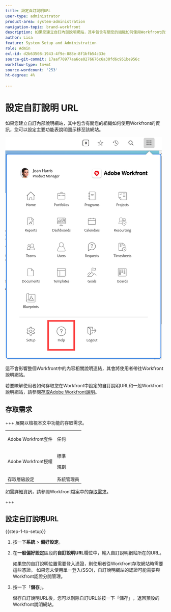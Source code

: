 ```yaml
---
title: 設定自訂說明URL
user-type: administrator
product-area: system-administration
navigation-topic: brand-workfront
description: 如果您建立自訂內部說明網站，其中包含有關您的組織如何使用Workfront的資訊，您可以設定主要功能表說明圖示移至該網站。
author: Lisa
feature: System Setup and Administration
role: Admin
exl-id: d2b63508-1943-4f9e-888e-8f1bfb54c33e
source-git-commit: 17aaf70977aa6ce0276676c6a30fd6c951be956c
workflow-type: tm+mt
source-wordcount: '253'
ht-degree: 4%

---
```


# 設定自訂說明 URL

如果您建立自訂內部說明網站，其中包含有關您的組織如何使用Workfront的資訊，您可以設定主要功能表說明圖示移至該網站。

![自訂說明按鈕](assets/custom-help-button.png)

這不會影響整個Workfront中的內容相關說明連結，其會將使用者帶往Workfront說明網站。

若要瞭解使用者如何存取您在Workfront中設定的自訂說明URL和一般Workfront說明網站，請參閱[存取Adobe Workfront說明](/help/quicksilver/workfront-basics/navigate-workfront/workfront-navigation/access-workfront-help.md)。

## 存取需求

+++ 展開以檢視本文中功能的存取需求。

<table style="table-layout:auto"> 
 <col> 
 <col> 
 <tbody> 
  <tr> 
   <td>Adobe Workfront套件</td> 
   <td><p>任何</p></td> 
  </tr> 
  <tr> 
   <td>Adobe Workfront授權</td> 
   <td><p>標準</p>
       <p>規劃</p></td>
  </tr> 
  <tr> 
   <td>存取層級設定</td> 
   <td>系統管理員</td> 
  </tr> 
 </tbody> 
</table>

如需詳細資訊，請參閱Workfront檔案中的[存取需求](/help/quicksilver/administration-and-setup/add-users/access-levels-and-object-permissions/access-level-requirements-in-documentation.md)。

+++

## 設定自訂說明URL

{{step-1-to-setup}}

1. 按一下&#x200B;**系統** > **偏好設定**。
1. 在&#x200B;**一般偏好設定**&#x200B;區段的&#x200B;**自訂說明URL**&#x200B;欄位中，輸入自訂說明網站所在的URL。

   如果您的自訂說明位置需要登入憑證，則使用者從Workfront存取網站時需要這些憑證。 如果您未使用單一登入(SSO)，自訂說明網站的認證可能需要與Workfront認證分開管理。

1. 按一下「**儲存**」。

   儲存自訂說明URL後，您可以刪除自訂URL並按一下「儲存」**&#x200B;**，返回預設的Workfront說明網站。
